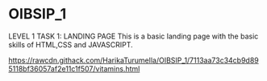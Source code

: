 # OIBSIP_1

LEVEL 1 TASK 1:
LANDING PAGE
This is a basic landing page with the basic skills of HTML,CSS and JAVASCRIPT.


https://rawcdn.githack.com/HarikaTurumella/OIBSIP_1/7113aa73c34cb9d895118bf36057af2e11c1f507/vitamins.html
